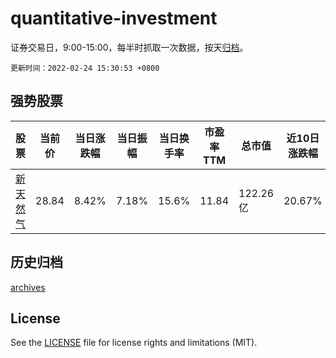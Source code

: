 # quantitative-investment

证券交易日，9:00-15:00，每半时抓取一次数据，按天[归档](archives)。

`更新时间：2022-02-24 15:30:53 +0800`

## 强势股票

|股票|当前价|当日涨跌幅|当日振幅|当日换手率|市盈率TTM|总市值|近10日涨跌幅|
|----|----|----|----|----|----|----|----|
|[新天然气](https://xueqiu.com/S/SH603393)|28.84|8.42%|7.18%|15.6%|11.84|122.26亿|20.67%|

## 历史归档

[archives](archives)

## License

See the [LICENSE](LICENSE) file for license rights and limitations (MIT).